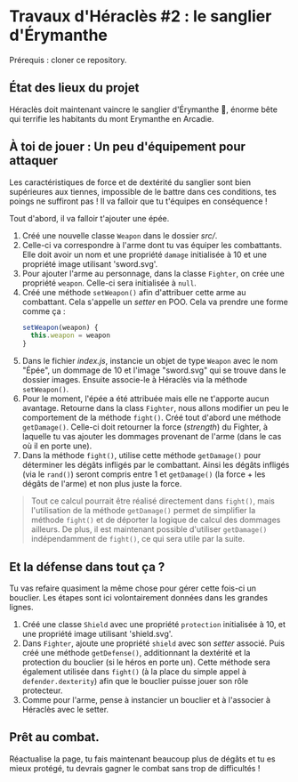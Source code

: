 # Travaux d'Héraclès #2 : le sanglier d'Érymanthe

Prérequis : cloner ce repository.

## État des lieux du projet

Héraclès doit maintenant vaincre le sanglier d'Érymanthe 🐗, énorme bête qui terrifie les habitants du mont Erymanthe en Arcadie.

## À toi de jouer : Un peu d'équipement pour attaquer

Les caractéristiques de force et de dextérité du sanglier sont bien supérieures aux tiennes, impossible de le battre dans ces conditions, tes poings ne suffiront pas ! Il va falloir que tu t'équipes en conséquence !

Tout d'abord, il va falloir t'ajouter une épée.

1. Créé une nouvelle classe `Weapon` dans le dossier *src/*.
2. Celle-ci va correspondre à l'arme dont tu vas équiper les combattants. Elle doit avoir un nom et une propriété `damage` initialisée à 10 et une propriété image utilisant 'sword.svg'.
3. Pour ajouter l'arme au personnage, dans la classe `Fighter`, on crée une propriété `weapon`. Celle-ci sera initialisée à `null`.
4. Créé une méthode `setWeapon()` afin d'attribuer cette arme au combattant. Cela s'appelle un *setter* en POO. Cela va prendre une forme comme ça :
   ```javascript
   setWeapon(weapon) {
	 this.weapon = weapon
   }
   ```
5. Dans le fichier *index.js*, instancie un objet de type `Weapon` avec le nom "Épée", un dommage de 10 et l'image "sword.svg" qui se trouve dans le dossier images. Ensuite associe-le à Héraclès via la méthode `setWeapon()`.
6. Pour le moment, l'épée a été attribuée mais elle ne t'apporte aucun avantage. Retourne dans la class `Fighter`, nous allons modifier un peu le comportement de la méthode `fight()`.
Créé tout d'abord une méthode `getDamage()`. Celle-ci doit retourner la force (*strength*) du Fighter, à laquelle tu vas ajouter les dommages provenant de l'arme (dans le cas où il en porte une).
7. Dans la méthode `fight()`, utilise cette méthode `getDamage()` pour déterminer les dégâts infligés par le combattant. Ainsi les dégâts infligés (via le `rand()`) seront compris entre 1 et `getDamage()` (la force + les dégâts de l'arme) et non plus juste la force.

> Tout ce calcul pourrait être réalisé directement dans `fight()`, mais l'utilisation de la méthode `getDamage()` permet de simplifier la méthode `fight()` et de déporter la logique de calcul des dommages ailleurs. De plus, il est maintenant possible d'utiliser `getDamage()` indépendamment de `fight()`, ce qui sera utile par la suite.


## Et la défense dans tout ça ?

Tu vas refaire quasiment la même chose pour gérer cette fois-ci un bouclier. Les étapes sont ici volontairement données dans les grandes lignes.

1. Créé une classe `Shield` avec une propriété `protection` initialisée à 10, et une propriété image utilisant 'shield.svg'.
2. Dans `Fighter`, ajoute une propriété `shield` avec son *setter* associé. Puis créé une méthode `getDefense()`, additionnant la dextérité et la protection du bouclier (si le héros en porte un). Cette méthode sera également utilisée dans `fight()` (à la place du simple appel à `defender.dexterity`) afin que le bouclier puisse jouer son rôle protecteur.
3. Comme pour l'arme, pense à instancier un bouclier et à l'associer à Héraclès avec le setter.


## Prêt au combat.

Réactualise la page, tu fais maintenant beaucoup plus de dégâts et tu es mieux protégé, tu devrais gagner le combat sans trop de difficultés !
